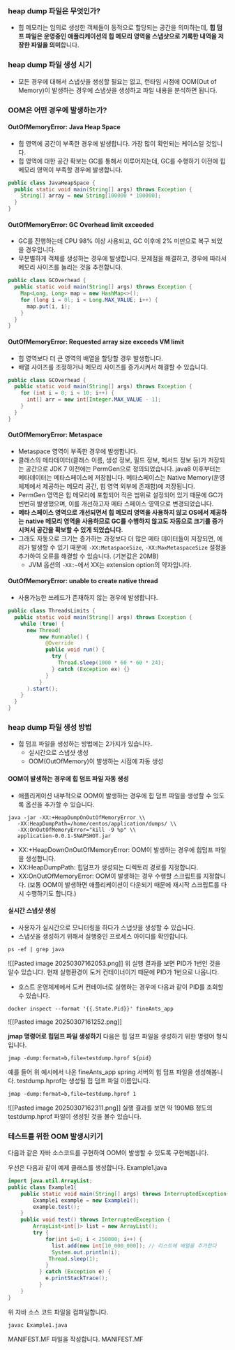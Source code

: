 
### heap dump 파일은 무엇인가?
- 힙 메모리는 임의로 생성한 객체들이 동적으로 할당되는 공간을 의미하는데, **힙 덤프 파일은 운영중인 애플리케이션의 힙 메모리 영역을 스냅샷으로 기록한 내역을 저장한 파일을 의미**합니다.

### heap dump 파일 생성 시기
- 모든 경우에 대해서 스냅샷을 생성할 필요는 없고, 런타임 시점에 OOM(Out of Memory)이 발생하는 경우에 스냅샷을 생성하고 파일 내용을 분석하면 됩니다.

### OOM은 어떤 경우에 발생하는가?
#### OutOfMemoryError: Java Heap Space
- 힙 영역에 공간이 부족한 경우에 발생합니다. 가장 많이 확인되는 케이스일 것입니다.
- 힙 영역에 대한 공간 확보는 GC를 통해서 이루어지는데, GC를 수행하기 이전에 힙 메모리 영역이 부족할 경우에 발생합니다.

```java
public class JavaHeapSpace {
  public static void main(String[] args) throws Exception {
    String[] array = new String[100000 * 100000];
  }
}
```

#### OutOfMemoryError: GC Overhead limit exceeded
- GC를 진행하는데 CPU 98% 이상 사용되고, GC 이후에 2% 미만으로 복구 되었을 경우입니다.
- 무분별하게 객체를 생성하는 경우에 발생합니다. 문제점을 해결하고, 경우에 따라서 메모리 사이즈를 늘리는 것을 추천합니다.
```java
public class GCOverhead {
  public static void main(String[] args) throws Exception {
    Map<Long, Long> map = new HashMap<>();
    for (long i = 0l; i < Long.MAX_VALUE; i++) {
      map.put(i, i);
    }
  }
}
```

#### OutOfMemoryError: Requested array size exceeds VM limit
- 힙 영역보다 더 큰 영역의 배열을 할당할 경우 발생합니다.
- 배열 사이즈를 조정하거나 메모리 사이즈를 증가시켜서 해결할 수 있습니다.
```java
public class GCOverhead {
  public static void main(String[] args) throws Exception {
    for (int i = 0; i < 10; i++) {
      int[] arr = new int[Integer.MAX_VALUE - 1];
    }
  }
}
```

#### OutOfMemoryError: Metaspace
- Metaspace 영역이 부족한 경우에 발생합니다.
- 클래스의 메타데이터(클래스 이름, 생성 정보, 필드 정보, 메서드 정보 등)가 저장되는 공간으로 JDK 7 이전에는 PermGen으로 정의되었습니다. java8 이후부터는 메타데이터는 메타스페이스에 저장됩니다. 메타스페이스는 Native Memory(운영체제에서 제공하는 메모리 공간, 힙 영역 외부에 존재함)에 저장됩니다.
- PermGen 영역은 힙 메모리에 포함되어 적은 범위로 설정되어 있기 때문에 GC가 빈번히 발생했으며, 이를 개선하고자 메타 스페이스 영역으로 변경되었습니다.
- **메타 스페이스 영역으로 개선되면서 힙 메모리 영역을 사용하지 않고 OS에서 제공하는 native 메모리 영역을 사용하므로 GC를 수행하지 않고도 자동으로 크기를 증가시켜서 공간을 확보할 수 있게 되었습니다.**
- 그래도 자동으로 크기는 증가하는 과정보다 더 많은 메타 데이터들이 저장되면, 에러가 발생할 수 있기 때문에 `-XX:MetaspaceSize`, `-XX:MaxMetaspaceSize` 설정을 추가하여 오류를 해결할 수 있습니다. (기본값은 20MB)
	- JVM 옵션의 `-XX:~`에서 XX는 extension option의 약자입니다.


#### OutOfMemoryError: unable to create native thread
- 사용가능한 쓰레드가 존재하지 않는 경우에 발생합니다.
```java
public class ThreadsLimits {
  public static void main(String[] args) throws Exception {
    while (true) {
      new Thread(
          new Runnable() {
            @Override
            public void run() {
              try {
                Thread.sleep(1000 * 60 * 60 * 24);
              } catch (Exception ex) {}
            }
          }
      ).start();
    }
  }
}
```

### heap dump 파일 생성 방법
- 힙 덤프 파일을 생성하는 방법에는 2가지가 있습니다.
	- 실시간으로 스냅샷 생성
	- OOM(OutOfMemory)이 발생하는 시점에 자동 생성

#### OOM이 발생하는 경우에 힙 덤프 파일 자동 생성
- 애플리케이션 내부적으로 OOM이 발생하는 경우에 힙 덤프 파일을 생성할 수 있도록 옵션을 추가할 수 있습니다.
```shell
java -jar -XX:+HeapDumpOnOutOfMemoryError \\
   -XX:HeapDumpPath=/home/centos/application/dumps/ \\
   -XX:OnOutOfMemoryError="kill -9 %p" \\
   application-0.0.1-SNAPSHOT.jar
```
- XX:+HeapDownOnOutOfMemoryError: OOM이 발생하는 경우에 힙덤프 파일을 생성합니다.
- XX:HeapDumpPath: 힙덤프가 생성되는 디렉토리 경로를 지정합니다.
- XX:OnOutOfMemoryError: OOM이 발생하는 경우 수행할 스크립트를 지정합니다. (보통 OOM이 발생하면 애플리케이션이 다운되기 때문에 재시작 스크립트를 다시 수행하기도 합니다.)

#### 실시간 스냅샷 생성
- 사용자가 실시간으로 모니터링을 하다가 스냅샷을 생성할 수 있습니다.
- 스냅샷을 생성하기 위해서 실행중인 프로세스 아이디를 확인합니다.
```shell
ps -ef | grep java
``` 
![[Pasted image 20250307162053.png]]
위 실행 결과를 보면 PID가 1번인 것을 알수 있습니다. 현재 실행환경이 도커 컨테이너이기 때문에 PID가 1번으로 나옵니다.


- 호스트 운영체제에서 도커 컨테이너로 실행하는 경우에 다음과 같이 PID를 조회할 수 있습니다.
```shell
docker inspect --format '{{.State.Pid}}' fineAnts_app
```
![[Pasted image 20250307161252.png]]
  
**jmap 명령어로 힙덤프 파일 생성하기**
다음은 힙 덤프 파일을 생성하기 위한 명령어 형식입니다.
```shell
jmap -dump:format=b,file=testdump.hprof ${pid}
```

예를 들어 위 예시에서 나온 fineAnts_app spring 서버의 힙 덤프 파일을 생성해봅니다. testdump.hprof는 생성될 힙 덤프 파일 이름입니다.
```shell
jmap -dump:format=b,file=testdump.hprof 1
```
![[Pasted image 20250307162311.png]]
실행 결과를 보면 약 190MB 정도의 testdump.hprof 파일이 생성된 것을 볼수 있습니다.

### 테스트를 위한 OOM 발생시키기
다음과 같은 자바 소스코드를 구현하여 OOM이 발생할 수 있도록 구현해봅니다.

우선은 다음과 같이 예제 클래스를 생성합니다.
Example1.java
```java
import java.util.ArrayList;
public class Example1{
	public static void main(String[] args) throws InterruptedException{
		Example1 example = new Example1();
		example.test();
	}
	public void test() throws InterruptedException {
		ArrayList<int[]> list = new ArrayList();
		try {
			for(int i=0; i < 250000; i++) {
		      list.add(new int[10_000_000]); // 리스트에 배열을 추가한다
		      System.out.println(i);
		     Thread.sleep(1);
		    }
		  } catch (Exception e) {
		    e.printStackTrace();
		  }
	}
}
```

위 자바 소스 코드 파일을 컴파일합니다.
```shell
javac Example1.java
```

MANIFEST.MF 파일을 작성합니다.
MANIFEST.MF
```text

```





